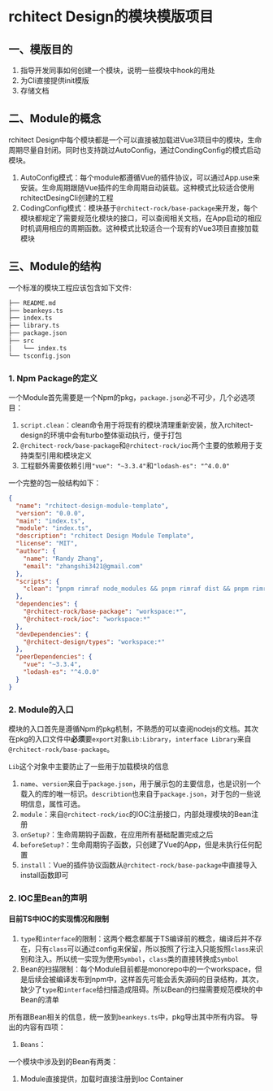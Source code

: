 # rchitect Design的模块模版项目

## 一、模版目的

1. 指导开发同事如何创建一个模块，说明一些模块中hook的用处
2. 为Cli直接提供init模版
3. 存储文档

## 二、Module的概念

rchitect Design中每个模块都是一个可以直接被加载进Vue3项目中的模块，生命周期尽量自封闭。同时也支持跳过AutoConfig，通过CondingConfig的模式启动模块。

1. AutoConfig模式：每个module都遵循Vue的插件协议，可以通过App.use来安装。生命周期跟随Vue插件的生命周期自动装载。这种模式比较适合使用rchitectDesingCli创建的工程
2. CodingConfig模式：模块基于`@rchitect-rock/base-package`来开发，每个模块都规定了需要规范化模块的接口，可以查阅相关文档，在App启动的相应时机调用相应的周期函数。这种模式比较适合一个现有的Vue3项目直接加载模块

## 三、Module的结构

一个标准的模块工程应该包含如下文件:

```md
├── README.md
├── beankeys.ts
├── index.ts
├── library.ts
├── package.json
├── src
│   └── index.ts
└── tsconfig.json
```

### 1. Npm Package的定义

一个Module首先需要是一个Npm的pkg，`package.json`必不可少，几个必选项目：

1. `script.clean`：clean命令用于将现有的模块清理重新安装，放入rchitect-design的环境中会有turbo整体驱动执行，便于打包
2. `@rchitect-rock/base-package`和`@rchitect-rock/ioc`两个主要的依赖用于支持类型引用和模块定义
3. 工程额外需要依赖引用`"vue": "~3.3.4"`和`"lodash-es": "^4.0.0"`

一个完整的包一般结构如下：

```json
{
  "name": "rchitect-design-module-template",
  "version": "0.0.0",
  "main": "index.ts",
  "module": "index.ts",
  "description": "rchitect Design Module Template",
  "license": "MIT",
  "author": {
    "name": "Randy Zhang",
    "email": "zhangshi3421@gmail.com"
  },
  "scripts": {
    "clean": "pnpm rimraf node_modules && pnpm rimraf dist && pnpm rimraf .turbo"
  },
  "dependencies": {
    "@rchitect-rock/base-package": "workspace:*",
    "@rchitect-rock/ioc": "workspace:*"
  },
  "devDependencies": {
    "@rchitect-design/types": "workspace:*"
  },
  "peerDependencies": {
    "vue": "~3.3.4",
    "lodash-es": "^4.0.0"
  }
}
```

### 2. Module的入口

模块的入口首先是遵循Npm的pkg机制，不熟悉的可以查阅nodejs的文档。其次在pkg的入口文件中**必须**要`export`对象`Lib:Library`，`interface Library`来自`@rchitect-rock/base-package`。

`Lib`这个对象中主要防止了一些用于加载模块的信息

1. `name`、`version`来自于`package.json`，用于展示包的主要信息，也是识别一个载入的库的唯一标识。`describtion`也来自于`package.json`，对于包的一些说明信息，属性可选。
2. `module`：来自`@rchitect-rock/ioc`的IOC注册接口，内部处理模块的Bean注册
3. `onSetup?`：生命周期钩子函数，在应用所有基础配置完成之后
4. `beforeSetup?`：生命周期钩子函数，只创建了Vue的App，但是未执行任何配置
5. `install`：Vue的插件协议函数从`@rchitect-rock/base-package`中直接导入install函数即可

### 2. IOC里Bean的声明

#### 目前TS中IOC的实现情况和限制

1. `type`和`interface`的限制：这两个概念都属于TS编译前的概念，编译后并不存在，只有`class`可以通过config来保留，所以按照了行注入只能按照`class`来识别和注入。所以统一实现为使用`Symbol`，`class`类的直接转换成`Symbol`
2. Bean的扫描限制：每个Module目前都是monorepo中的一个workspace，但是后续会被编译发布到npm中，这样首先可能会丢失源码的目录结构，其次，缺少了`type`和`interface`给扫描造成阻碍。所以Bean的扫描需要规范模块的中Bean的清单

所有跟Bean相关的信息，统一放到`beankeys.ts`中，pkg导出其中所有内容。
导出的内容有四项：

1. `Beans`：

一个模块中涉及到的Bean有两类：

1. Module直接提供，加载时直接注册到Ioc Container
